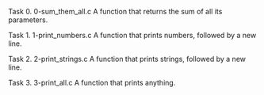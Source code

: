 Task 0. 0-sum_them_all.c
	A function that returns the sum of all its parameters.

Task 1. 1-print_numbers.c
	A function that prints numbers, followed by a new line.

Task 2. 2-print_strings.c
	A function that prints strings, followed by a new line.

Task 3. 3-print_all.c
	A function that prints anything.

